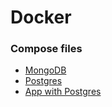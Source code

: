 # Docker

### Compose files

- [MongoDB](./mongo)
- [Postgres](./postgres)
- [App with Postgres](./app-postgres)

